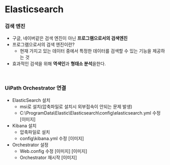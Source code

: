 # Elasticsearch
### 검색 엔진
- 구글, 네이버같은 검색 엔진이 아닌 **프로그램으로서의 검색엔진**
- 프로그램으로서의 검색 엔진이란?
  - 현재 가지고 있는 데이터 중에서 특정한 데이터를 검색할 수 있는 기능을 제공하는 것
- 효과적인 검색을 위해 **역색인**과 **형태소 분석**을한다.

<br>

### UiPath Orchestrator 연결
- ElasticSearch 설치
  - msi로 설치(압축파일로 설치시 외부접속이 안되는 문제 발생)
  - C:\ProgramData\Elastic\Elasticsearch\config\elasticsearch.yml 수정
[이미지]
- Kibana 설치
  - 압축파일로 설치
  - config\kibana.yml 수정
  [이미지]
- Orchestrator 설정
  - Web.config 수정
  [이미지]
  [이미지]
  - Orchestrator 재시작
  [이미지]
